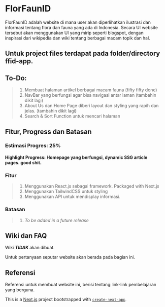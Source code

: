 # FlorFaunID

FlorFaunID adalah website di mana user akan diperlihatkan ilustrasi dan informasi tentang flora dan fauna yang ada di Indonesia.
Secara UI website tersebut akan menggunakan UI yang mirip seperti blogspot, dengan inspirasi dari wikipedia dan wiki tentang berbagai macam topik dan hal.

## Untuk project files terdapat pada folder/directory ffid-app.

## To-Do:
> 1. Membuat halaman artikel berbagai macam fauna (fifty fifty done)
> 2. NavBar yang berfungsi agar bisa navigasi antar laman (tambahin dikit lagi)
> 3. About Us dan Home Page diberi layout dan styling yang rapih dan jelas. (tambahin dikit lagi)
> 4. Search & Sort Function untuk mencari halaman

## Fitur, Progress dan Batasan

### Estimasi Progres: **25%**

#### Highlight Progress: Homepage yang berfungsi, dynamic SSG article pages. good shit.

### Fitur

> 1. Menggunakan React.js sebagai framework. Packaged with Next.js
> 2. Menggunakan TailwindCSS untuk styling
> 3. Menggunakan API untuk mendisplay informasi.

### Batasan

> 1. _To be added in a future release_

## Wiki dan FAQ

Wiki **_TIDAK_** akan dibuat.

Untuk pertanyaan seputar website akan berada pada bagian ini.

## Referensi

Referensi untuk membuat website ini, berisi tentang link-link pembelajaran yang berguna.

This is a [Next.js](https://nextjs.org/) project bootstrapped with [`create-next-app`](https://github.com/vercel/next.js/tree/canary/packages/create-next-app).
